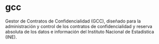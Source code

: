 # gcc
Gestor de Contratos de Confidencialidad (GCC), diseñado para la administración y control de los contratos de confidencialidad y reserva absoluta de los datos e información del Instituto Nacional de Estadística (INE).
